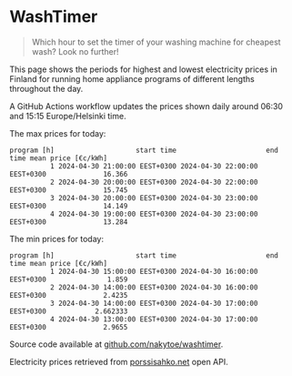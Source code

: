 
# WashTimer

> Which hour to set the timer of your washing machine for cheapest wash? Look no further!

This page shows the periods for highest and lowest electricity prices in Finland 
for running home appliance programs of different lengths throughout the day. 

A GitHub Actions workflow updates the prices shown daily around 06:30 and 15:15 Europe/Helsinki time.

The max prices for today:

	program [h]                    start time                      end time mean price [€c/kWh]
	          1 2024-04-30 21:00:00 EEST+0300 2024-04-30 22:00:00 EEST+0300              16.366
	          2 2024-04-30 20:00:00 EEST+0300 2024-04-30 22:00:00 EEST+0300              15.745
	          3 2024-04-30 20:00:00 EEST+0300 2024-04-30 23:00:00 EEST+0300              14.149
	          4 2024-04-30 19:00:00 EEST+0300 2024-04-30 23:00:00 EEST+0300              13.284

The min prices for today:

	program [h]                    start time                      end time mean price [€c/kWh]
	          1 2024-04-30 15:00:00 EEST+0300 2024-04-30 16:00:00 EEST+0300               1.859
	          2 2024-04-30 14:00:00 EEST+0300 2024-04-30 16:00:00 EEST+0300              2.4235
	          3 2024-04-30 14:00:00 EEST+0300 2024-04-30 17:00:00 EEST+0300            2.662333
	          4 2024-04-30 13:00:00 EEST+0300 2024-04-30 17:00:00 EEST+0300              2.9655


Source code available at [github.com/nakytoe/washtimer](https://github.com/nakytoe/washtimer).

Electricity prices retrieved from [porssisahko.net](https://porssisahko.net/api) open API.
